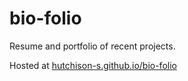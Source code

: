 # bio-folio

Resume and portfolio of recent projects.

Hosted at [hutchison-s.github.io/bio-folio](https://hutchison-s.github.io/bio-folio)
